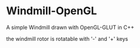 # Windmill-OpenGL
A simple Windmill drawn with OpenGL-GLUT in C++

the windmill rotor is rotatable with '-' and '+' keys
